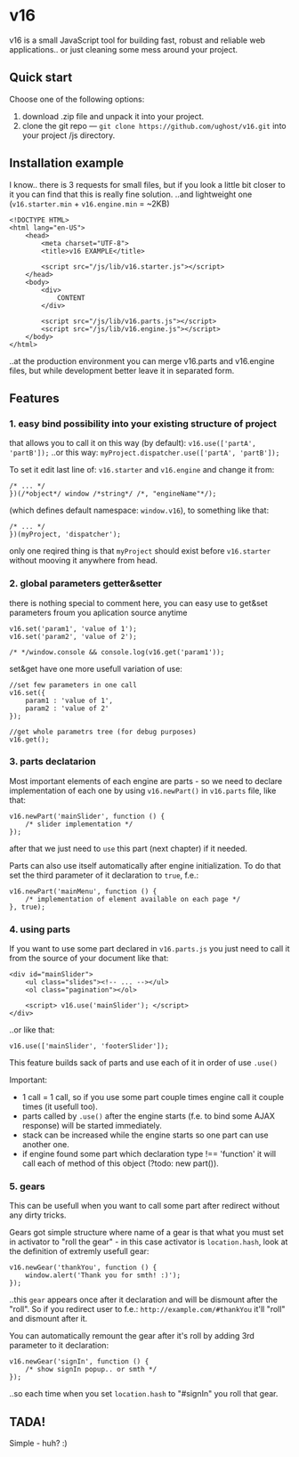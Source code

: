 v16 
===

v16 is a small JavaScript tool for building fast, robust and reliable web applications.. or just cleaning some mess around your project.

## Quick start
Choose one of the following options:
1. download .zip file and unpack it into your project.
2. clone the git repo — `git clone https://github.com/ughost/v16.git` into your project /js directory.

## Installation example

I know.. there is 3 requests for small files, but if you look a little bit closer to it you can find that this is really fine solution.
..and lightweight one (`v16.starter.min` + `v16.engine.min` = ~2KB)

	<!DOCTYPE HTML>
	<html lang="en-US">
		<head>
			<meta charset="UTF-8">
			<title>v16 EXAMPLE</title>
			
			<script src="/js/lib/v16.starter.js"></script>
		</head>
		<body>
			<div>
				CONTENT
			</div>
			
			<script src="/js/lib/v16.parts.js"></script>
			<script src="/js/lib/v16.engine.js"></script>
		</body>
	</html>

..at the production environment you can merge v16.parts and v16.engine files, but while development better leave it in separated form.

## Features
### 1. easy bind possibility into your existing structure of project
that allows you to call it on this way (by default): `v16.use(['partA', 'partB']);`
..or this way: `myProject.dispatcher.use(['partA', 'partB']);`

To set it edit last line of: `v16.starter` and `v16.engine` and change it from:

	/* ... */
	})(/*object*/ window /*string*/ /*, "engineName"*/);
	
(which defines default namespace: `window.v16`), to something like that:

	/* ... */
	})(myProject, 'dispatcher');
	
only one reqired thing is that `myProject` should exist before `v16.starter` without mooving it anywhere from head.

### 2. global parameters getter&setter
there is nothing special to comment here, you can easy use to get&set parameters froum you aplication source anytime

	v16.set('param1', 'value of 1');
	v16.set('param2', 'value of 2');
	
	/* */window.console && console.log(v16.get('param1'));

set&get have one more usefull variation of use:

	//set few parameters in one call
	v16.set({
		param1 : 'value of 1',
		param2 : 'value of 2'
	});
	
	//get whole parametrs tree (for debug purposes)
	v16.get();
	
### 3. parts declatarion
Most important elements of each engine are parts - so we need to declare implementation of each one by using `v16.newPart()` in `v16.parts` file, like that:

	v16.newPart('mainSlider', function () {
		/* slider implementation */
	});
	
after that we just need to `use` this part (next chapter) if it needed.

Parts can also use itself automatically after engine initialization. To do that set the third parameter of it declaration to `true`, f.e.:

	v16.newPart('mainMenu', function () {
		/* implementation of element available on each page */
	}, true);
	
### 4. using parts
If you want to use some part declared in `v16.parts.js` you just need to call it from the source of your document like that:

	<div id="mainSlider">
		<ul class="slides"><!-- ... --></ul>
		<ol class="pagination"></ol>
		
		<script> v16.use('mainSlider'); </script>
	</div>
	
..or like that:

	v16.use(['mainSlider', 'footerSlider']);

This feature builds sack of parts and use each of it in order of use `.use()`

Important:
 - 1 call = 1 call, so if you use some part couple times engine call it couple times (it usefull too).
 - parts called by `.use()` after the engine starts (f.e. to bind some AJAX response) will be started immediately.
 - stack can be increased while the engine starts so one part can use another one.
 - if engine found some part which declaration type !== 'function' it will call each of method of this object (?todo: new part()).
 
### 5. gears
This can be usefull when you want to call some part after redirect without any dirty tricks.

Gears got simple structure where name of a gear is that what you must set in activator to "roll the gear" - in this case activator is `location.hash`, look at the definition of extremly usefull gear:
	
	v16.newGear('thankYou', function () {
		window.alert('Thank you for smth! :)');
	});

..this `gear` appears once after it declaration and will be dismount after the "roll". So if you redirect user to f.e.: `http://example.com/#thankYou` it'll "roll" and dismount after it.

You can automatically remount the gear after it's roll by adding 3rd parameter to it declaration:
	
	v16.newGear('signIn', function () {
		/* show signIn popup.. or smth */
	});

..so each time when you set `location.hash` to "#signIn" you roll that gear.

## TADA!
Simple - huh? :)